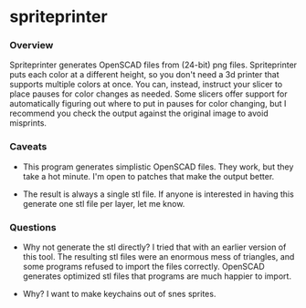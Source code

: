 spriteprinter
=============

### Overview

Spriteprinter generates OpenSCAD files from (24-bit) png files. Spriteprinter
puts each color at a different height, so you don't need a 3d printer that
supports multiple colors at once. You can, instead, instruct your slicer to
place pauses for color changes as needed. Some slicers offer support for
automatically figuring out where to put in pauses for color changing, but I
recommend you check the output against the original image to avoid misprints.

### Caveats

* This program generates simplistic OpenSCAD files. They work, but they take a
  hot minute. I'm open to patches that make the output better.

* The result is always a single stl file. If anyone is interested in having this
  generate one stl file per layer, let me know.

### Questions

* Why not generate the stl directly? I tried that with an earlier version of
this tool. The resulting stl files were an enormous mess of triangles, and some
programs refused to import the files correctly. OpenSCAD generates optimized stl
files that programs are much happier to import.

* Why? I want to make keychains out of snes sprites.
